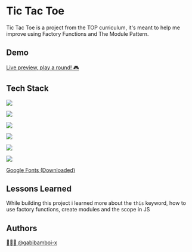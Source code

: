 
# Tic Tac Toe

Tic Tac Toe is a project from the TOP curriculum, it's meant to help me improve using Factory Functions and The Module Pattern.


## Demo

[Live preview, play a round! 🎮](https://gabibamboi-x.github.io/Tic-Tac-Toe/)


## Tech Stack

![](https://img.shields.io/badge/HTML5-E34F26?style=for-the-badge&logo=html5&logoColor=white)

![](https://img.shields.io/badge/CSS3-1572B6?style=for-the-badge&logo=css3&logoColor=white)

![](https://img.shields.io/badge/JavaScript-323330?style=for-the-badge&logo=javascript&logoColor=F7DF1E)

![](https://img.shields.io/badge/GIT-E44C30?style=for-the-badge&logo=git&logoColor=white)

![](https://img.shields.io/badge/VSCode-0078D4?style=for-the-badge&logo=visual%20studio%20code&logoColor=white)

![](https://img.shields.io/badge/Canva-%2300C4CC.svg?&style=for-the-badge&logo=Canva&logoColor=white)

[Google Fonts  (Downloaded)](https://fonts.google.com)

## Lessons Learned

While building this project i learned more about the ```this``` keyword, how to use factory functions, create modules and the scope in JS

## Authors

[👨🏻‍💻 @gabibamboi-x](https://www.github.com/gabibamboi-x)

